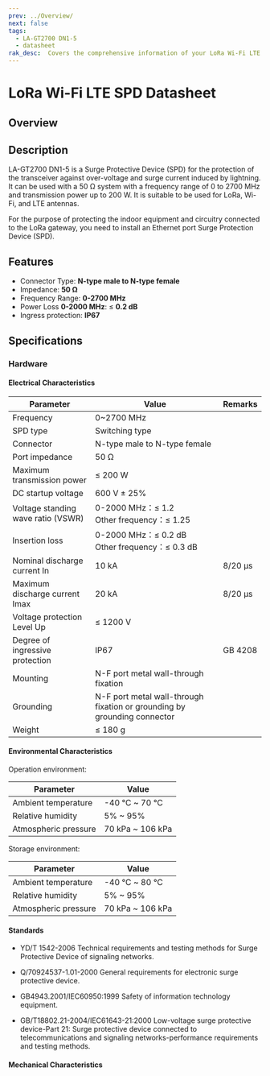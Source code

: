 ```yaml
---
prev: ../Overview/
next: false
tags:
  - LA-GT2700 DN1-5
  - datasheet
rak_desc:  Covers the comprehensive information of your LoRa Wi-Fi LTE SPD to help you in using it. This information includes technical specifications, characteristics, and requirements.
---
```


# LoRa Wi-Fi LTE SPD Datasheet

## Overview

## Description

LA-GT2700 DN1-5 is a Surge Protective Device (SPD) for the protection of the transceiver against over-voltage and surge current induced by lightning. It can be used with a 50&nbsp;Ω system with a frequency range of 0 to 2700&nbsp;MHz and transmission power up to 200&nbsp;W. It is suitable to be used for LoRa, Wi-Fi, and LTE antennas. 

For the purpose of protecting the indoor equipment and circuitry connected to the LoRa gateway, you need to install an Ethernet port Surge Protection Device (SPD).
## Features

- Connector Type: **N-type male to N-type female**
- Impedance: **50&nbsp;Ω**
- Frequency Range: **0-2700&nbsp;MHz**
- Power Loss **0-2000&nbsp;MHz**: ≤ **0.2&nbsp;dB**
- Ingress protection: **IP67**

## Specifications

### Hardware

#### Electrical Characteristics

| Parameter                          | Value                                                                     | Remarks      |
| ---------------------------------- | ------------------------------------------------------------------------- | ------------ |
| Frequency                          | 0~2700&nbsp;MHz                                                           |              |
| SPD type                           | Switching type                                                            |              |
| Connector                          | N-type male to N-type female                                              |              |
| Port impedance                     | 50&nbsp;Ω                                                                 |              |
| Maximum transmission power         | ≤ 200&nbsp;W                                                              |              |
| DC startup voltage                 | 600&nbsp;V ± 25%                                                          |              |
| Voltage standing wave ratio (VSWR) | 0-2000&nbsp;MHz：≤ 1.2<br />Other frequency：≤ 1.25                       |              |
| Insertion loss                     | 0-2000&nbsp;MHz：≤ 0.2&nbsp;dB  <br />Other frequency：≤ 0.3&nbsp;dB      |              |
| Nominal discharge current In       | 10&nbsp;kA                                                                | 8/20&nbsp;µs |
| Maximum discharge current Imax     | 20&nbsp;kA                                                                | 8/20&nbsp;µs |
| Voltage protection Level Up        | ≤ 1200&nbsp;V                                                             |              |
| Degree of ingressive protection    | IP67                                                                      | GB 4208      |
| Mounting                           | N-F port metal wall-through fixation                                      |              |
| Grounding                          | N-F port metal wall-through fixation or grounding  by grounding connector |              |
| Weight                             | ≤ 180&nbsp;g                                                              |              |

#### Environmental Characteristics

Operation environment:

| Parameter            | Value                      |
| -------------------- | -------------------------- |
| Ambient temperature  | -40&nbsp;℃ ~ 70&nbsp;℃     |
| Relative humidity    | 5% ~ 95%                   |
| Atmospheric pressure | 70&nbsp;kPa ~ 106&nbsp;kPa |

Storage environment:

| Parameter            | Value                      |
| -------------------- | -------------------------- |
| Ambient temperature  | -40&nbsp;℃ ~ 80&nbsp;℃     |
| Relative humidity    | 5% ~ 95%                   |
| Atmospheric pressure | 70&nbsp;kPa ~ 106&nbsp;kPa |

#### Standards

- YD/T 1542-2006 Technical requirements and testing methods for Surge Protective Device of signaling networks.

- Q/70924537-1.01-2000 General requirements for electronic surge protective device.

- GB4943.2001/IEC60950:1999 Safety of information technology equipment.

- GB/T18802.21-2004/IEC61643-21:2000 Low-voltage surge protective device-Part 21: Surge protective device connected to telecommunications and signaling networks-performance requirements and testing methods.

#### Mechanical Characteristics

<rk-img
  src="/assets/images/accessories/lora-wifi-lte-spd/1.png"
  width="60%"
  caption="Mechanical Dimensions"
/>

<rk-img
  src="/assets/images/accessories/lora-wifi-lte-spd/2.png"
  width="60%"
  caption="Typical Use"
/>





